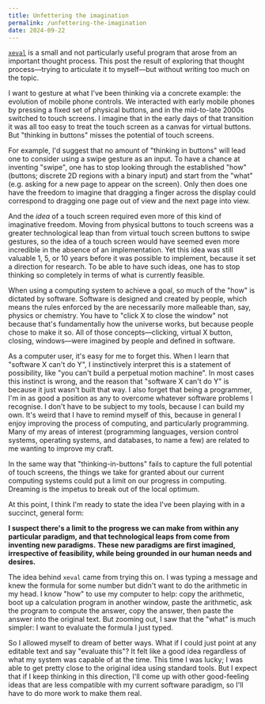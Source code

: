 ```yaml
---
title: Unfettering the imagination
permalink: /unfettering-the-imagination
date: 2024-09-22
---
```


[`xeval`](https://github.com/LightAndLight/xeval) is a small and not particularly useful program that arose from an important thought process.
This post the result of exploring that thought process&mdash;trying to articulate it to myself&mdash;but without writing too much on the topic. 

I want to gesture at what I've been thinking via a concrete example: the evolution of mobile phone controls.
We interacted with early mobile phones by pressing a fixed set of physical buttons, and in the mid-to-late 2000s switched to touch screens.
I imagine that in the early days of that transition it was all too easy to treat the touch screen as a canvas for virtual buttons.
But "thinking in buttons" misses the potential of touch screens.

For example, I'd suggest that no amount of "thinking in buttons" will lead one to consider using a swipe gesture as an input.
To have a chance at inventing "swipe", one has to stop looking through the established "how" (buttons; discrete 2D regions with a binary input) and start from the "what" (e.g. asking for a new page to appear on the screen).
Only then does one have the freedom to imagine that dragging a finger across the display could correspond to dragging one page out of view and the next page into view.

And the *idea* of a touch screen required even more of this kind of imaginative freedom.
Moving from physical buttons to touch screens was a greater technological leap than from virtual touch screen buttons to swipe gestures,
so the idea of a touch screen would have seemed even more incredible in the absence of an implementation.
Yet this idea was still valuable 1, 5, or 10 years before it was possible to implement, because it set a direction for research.
To be able to have such ideas, one has to stop thinking so completely in terms of what is currently feasible. 

When using a computing system to achieve a goal, so much of the "how" is dictated by software.
Software is designed and created by people, which means the rules enforced by the are necessarily more malleable than, say, physics or chemistry.
You have to "click X to close the window" not because that's fundamentally how the universe works, but because people chose to make it so.
All of those concepts&mdash;clicking, virtual X button, closing, windows&mdash;were imagined by people and defined in software.

As a computer user, it's easy for me to forget this.
When I learn that "software X can't do Y", I instinctively interpret this is a statement of possibility, like "you can't build a perpetual motion machine".
In most cases this instinct is wrong, and the reason that "software X can't do Y" is because it just wasn't built that way.
I also forget that being a programmer, I'm in as good a position as any to overcome whatever software problems I recognise.
I don't have to be subject to my tools, because I can build my own.
It's weird that I have to remind myself of this, because in general I enjoy improving the process of computing, and particularly programming.
Many of my areas of interest (programming languages, version control systems, operating systems, and databases, to name a few) are related to me wanting to improve my craft.

In the same way that "thinking-in-buttons" fails to capture the full potential of touch screens,
the things we take for granted about our current computing systems could put a limit on our progress in computing.
Dreaming is the impetus to break out of the local optimum.

At this point, I think I'm ready to state the idea I've been playing with in a succinct, general form:

**I suspect there's a limit to the progress we can make from within any particular paradigm, and that technological leaps from come from inventing new paradigms.**
**These new paradigms are first imagined, irrespective of feasibility, while being grounded in our human needs and desires.**

The idea behind `xeval` came from trying this on.
I was typing a message and knew the formula for some number but didn't want to do the arithmetic in my head.
I know "how" to use my computer to help: copy the arithmetic, boot up a calculation program in another window, paste the arithmetic, ask the program to compute the answer, copy the answer, then paste the answer into the original text.
But zooming out, I saw that the "what" is much simpler: I want to evaluate the formula I just typed.

So I allowed myself to dream of better ways.
What if I could just point at any editable text and say "evaluate this"?
It felt like a good idea regardless of what my system was capable of at the time.
This time I was lucky; I was able to get pretty close to the original idea using standard tools.
But I expect that if I keep thinking in this direction, I'll come up with other good-feeling ideas that are less compatible with my current software paradigm, so I'll have to do more work to make them real.
